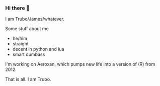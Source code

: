### Hi there 👋

<!--
**truubo/truubo** is a ✨ _special_ ✨ repository because its `README.md` (this file) appears on your GitHub profile.

Here are some ideas to get you started:

- 🔭 I’m currently working on ...
- 🌱 I’m currently learning ...
- 👯 I’m looking to collaborate on ...
- 🤔 I’m looking for help with ...
- 💬 Ask me about ...
- 📫 How to reach me: ...
- 😄 Pronouns: ...
- ⚡ Fun fact: ...
-->

I am Trubo/James/whatever.

Some stuff about me

- he/him
- straight
- decent in python and lua
- smart dumbass

I'm working on Aeroxan, which pumps new life into a version of (R) from 2012.

That is all. I am Trubo.
